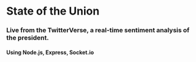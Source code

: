 State of the Union
==========
### Live from the TwitterVerse, a real-time sentiment analysis of the president.

#### Using Node.js, Express, Socket.io